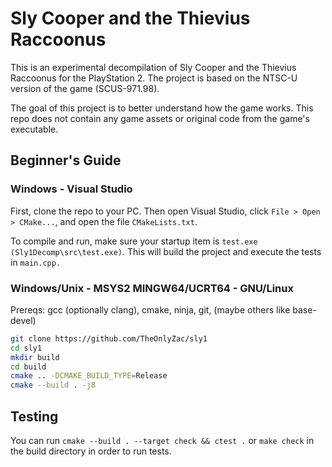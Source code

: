 # Sly Cooper and the Thievius Raccoonus

This is an experimental decompilation of Sly Cooper and the Thievius Raccoonus for the PlayStation 2. The project is based on the NTSC-U version of the game (SCUS-971.98).

The goal of this project is to better understand how the game works. This repo does not contain any game assets or original code from the game's executable.

## Beginner's Guide

### Windows - Visual Studio

First, clone the repo to your PC. Then open Visual Studio, click `File > Open > CMake...`, and open the file `CMakeLists.txt`.

To compile and run, make sure your startup item is `test.exe (Sly1Decomp\src\test.exe)`. This will build the project and execute the tests in `main.cpp.`

### Windows/Unix - MSYS2 MINGW64/UCRT64 - GNU/Linux

Prereqs: gcc (optionally clang), cmake, ninja, git, (maybe others like base-devel)

```bash
git clone https://github.com/TheOnlyZac/sly1
cd sly1
mkdir build
cd build
cmake .. -DCMAKE_BUILD_TYPE=Release
cmake --build . -j8
```

## Testing

You can run `cmake --build . --target check && ctest .`  or `make check` in the build directory in order to run tests.
